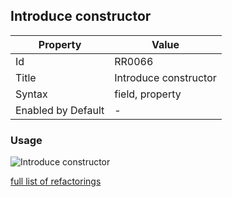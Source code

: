## Introduce constructor

| Property           | Value                 |
| ------------------ | --------------------- |
| Id                 | RR0066                |
| Title              | Introduce constructor |
| Syntax             | field, property       |
| Enabled by Default | \-                    |

### Usage

![Introduce constructor](../../images/refactorings/IntroduceConstructor.png)

[full list of refactorings](Refactorings.md)
